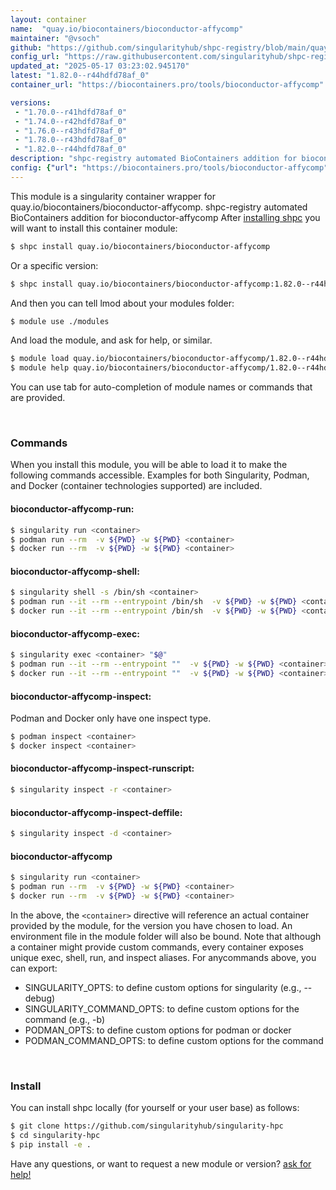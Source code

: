 ```yaml
---
layout: container
name:  "quay.io/biocontainers/bioconductor-affycomp"
maintainer: "@vsoch"
github: "https://github.com/singularityhub/shpc-registry/blob/main/quay.io/biocontainers/bioconductor-affycomp/container.yaml"
config_url: "https://raw.githubusercontent.com/singularityhub/shpc-registry/main/quay.io/biocontainers/bioconductor-affycomp/container.yaml"
updated_at: "2025-05-17 03:23:02.945170"
latest: "1.82.0--r44hdfd78af_0"
container_url: "https://biocontainers.pro/tools/bioconductor-affycomp"

versions:
 - "1.70.0--r41hdfd78af_0"
 - "1.74.0--r42hdfd78af_0"
 - "1.76.0--r43hdfd78af_0"
 - "1.78.0--r43hdfd78af_0"
 - "1.82.0--r44hdfd78af_0"
description: "shpc-registry automated BioContainers addition for bioconductor-affycomp"
config: {"url": "https://biocontainers.pro/tools/bioconductor-affycomp", "maintainer": "@vsoch", "description": "shpc-registry automated BioContainers addition for bioconductor-affycomp", "latest": {"1.82.0--r44hdfd78af_0": "sha256:a39634b1db55fed170f149fabd597ef02c41f93004551fa9f94fa6e416715bed"}, "tags": {"1.70.0--r41hdfd78af_0": "sha256:f3569863a269f5ccd7196695cf7c93d8df7e92e4c2dc32ba00d80d13dadca3ab", "1.74.0--r42hdfd78af_0": "sha256:432a72b90cb733c3c10f2be9c7d7a79f979ca2eeee5f5fb5af282c120d56b7ba", "1.76.0--r43hdfd78af_0": "sha256:06c5823c9bf80f3232e49a4b8bcb06c428e65c5b3701bbaaf7a1b2ce24c574f6", "1.78.0--r43hdfd78af_0": "sha256:04e0ba38d6d226b3e60516f585c0b6cf383ab7320b480063307f10abe93ddf05", "1.82.0--r44hdfd78af_0": "sha256:a39634b1db55fed170f149fabd597ef02c41f93004551fa9f94fa6e416715bed"}, "docker": "quay.io/biocontainers/bioconductor-affycomp"}
---
```


This module is a singularity container wrapper for quay.io/biocontainers/bioconductor-affycomp.
shpc-registry automated BioContainers addition for bioconductor-affycomp
After [installing shpc](#install) you will want to install this container module:


```bash
$ shpc install quay.io/biocontainers/bioconductor-affycomp
```

Or a specific version:

```bash
$ shpc install quay.io/biocontainers/bioconductor-affycomp:1.82.0--r44hdfd78af_0
```

And then you can tell lmod about your modules folder:

```bash
$ module use ./modules
```

And load the module, and ask for help, or similar.

```bash
$ module load quay.io/biocontainers/bioconductor-affycomp/1.82.0--r44hdfd78af_0
$ module help quay.io/biocontainers/bioconductor-affycomp/1.82.0--r44hdfd78af_0
```

You can use tab for auto-completion of module names or commands that are provided.

<br>

### Commands

When you install this module, you will be able to load it to make the following commands accessible.
Examples for both Singularity, Podman, and Docker (container technologies supported) are included.

#### bioconductor-affycomp-run:

```bash
$ singularity run <container>
$ podman run --rm  -v ${PWD} -w ${PWD} <container>
$ docker run --rm  -v ${PWD} -w ${PWD} <container>
```

#### bioconductor-affycomp-shell:

```bash
$ singularity shell -s /bin/sh <container>
$ podman run --it --rm --entrypoint /bin/sh  -v ${PWD} -w ${PWD} <container>
$ docker run --it --rm --entrypoint /bin/sh  -v ${PWD} -w ${PWD} <container>
```

#### bioconductor-affycomp-exec:

```bash
$ singularity exec <container> "$@"
$ podman run --it --rm --entrypoint ""  -v ${PWD} -w ${PWD} <container> "$@"
$ docker run --it --rm --entrypoint ""  -v ${PWD} -w ${PWD} <container> "$@"
```

#### bioconductor-affycomp-inspect:

Podman and Docker only have one inspect type.

```bash
$ podman inspect <container>
$ docker inspect <container>
```

#### bioconductor-affycomp-inspect-runscript:

```bash
$ singularity inspect -r <container>
```

#### bioconductor-affycomp-inspect-deffile:

```bash
$ singularity inspect -d <container>
```



#### bioconductor-affycomp

```bash
$ singularity run <container>
$ podman run --rm  -v ${PWD} -w ${PWD} <container>
$ docker run --rm  -v ${PWD} -w ${PWD} <container>
```


In the above, the `<container>` directive will reference an actual container provided
by the module, for the version you have chosen to load. An environment file in the
module folder will also be bound. Note that although a container
might provide custom commands, every container exposes unique exec, shell, run, and
inspect aliases. For anycommands above, you can export:

 - SINGULARITY_OPTS: to define custom options for singularity (e.g., --debug)
 - SINGULARITY_COMMAND_OPTS: to define custom options for the command (e.g., -b)
 - PODMAN_OPTS: to define custom options for podman or docker
 - PODMAN_COMMAND_OPTS: to define custom options for the command

<br>

### Install

You can install shpc locally (for yourself or your user base) as follows:

```bash
$ git clone https://github.com/singularityhub/singularity-hpc
$ cd singularity-hpc
$ pip install -e .
```

Have any questions, or want to request a new module or version? [ask for help!](https://github.com/singularityhub/singularity-hpc/issues)